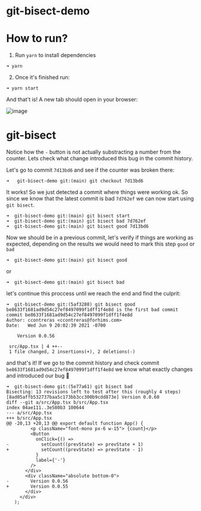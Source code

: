 # git-bisect-demo

# How to run?

1. Run `yarn` to install dependencies

```
➜ yarn
```

2. Once it's finished run:

```
➜ yarn start
```

And that't is! A new tab should open in your browser:

![image](https://user-images.githubusercontent.com/7410981/121582125-7d302b00-c9e3-11eb-87e1-963ecd04cd2e.png)


# git-bisect

Notice how the `-` button is not actually substracting a number from the counter. Lets check what change introduced this bug in the commit history.

Let's go to commit `7d13bd6` and see if the counter was broken there:

```
➜   git-bisect-demo git:(main) git checkout 7d13bd6
```

It works! So we just detected a commit where things were working ok. So since we know that the latest commit is bad `7d762ef` we can now start using `git bisect`.

```
➜  git-bisect-demo git:(main) git bisect start
➜  git-bisect-demo git:(main) git bisect bad 7d762ef
➜  git-bisect-demo git:(main) git bisect good 7d13bd6
```

Now we should be in a previous commit, let's verify if things are working as expected, depending on the results we would need to mark this step `good` or `bad`

```
➜  git-bisect-demo git:(main) git bisect good
```

or 

```
➜  git-bisect-demo git:(main) git bisect bad
```

let's continue this proccess until we reach the end and find the culprit:

```
➜  git-bisect-demo git:(5af3288) git bisect good
be8633f1681ad9d54c27ef8497099f1dff1f4e8d is the first bad commit
commit be8633f1681ad9d54c27ef8497099f1dff1f4e8d
Author: ccontreras <ccontreras@forhims.com>
Date:   Wed Jun 9 20:02:39 2021 -0700

    Version 0.0.56

 src/App.tsx | 4 ++--
 1 file changed, 2 insertions(+), 2 deletions(-)
```

and that's it! If we go to the commit history and check commit `be8633f1681ad9d54c27ef8497099f1dff1f4e8d` we know what exactly changes and introduced our bug 🥳

```
➜  git-bisect-demo git:(5e77a61) git bisect bad
Bisecting: 13 revisions left to test after this (roughly 4 steps)
[8ad05affb532737baa5c173bb3cc300b9cdd873e] Version 0.0.60
diff --git a/src/App.tsx b/src/App.tsx
index 04ae111..3e580b3 100644
--- a/src/App.tsx
+++ b/src/App.tsx
@@ -20,13 +20,13 @@ export default function App() {
         <p className="font-mono px-6 w-15"> {count}</p>
         <Button
           onClick={() =>
-            setCount((prevState) => prevState + 1)
+            setCount((prevState) => prevState - 1)
           }
           label={'-'}
         />
       </div>
       <div className="absolute bottom-0">
-        Version 0.0.56
+        Version 0.0.55
       </div>
     </div>
   );
```

